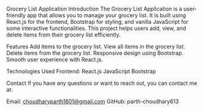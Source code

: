 Grocery List Application
Introduction
The Grocery List Application is a user-friendly app that allows you to manage your grocery list. 
It is built using React.js for the frontend, Bootstrap for styling, and vanilla JavaScript for some
interactive functionalities. This project helps users add, view, and delete items from their grocery list efficiently.

Features
Add items to the grocery list.
View all items in the grocery list.
Delete items from the grocery list.
Responsive design using Bootstrap.
Smooth user experience with React.js.

Technologies Used
Frontend:
React.js
JavaScript
Bootstrap

Contact
If you have any questions or want to reach out, you can contact me at:

Email: choudharyparth1801@gmail.com
GitHub: parth-choudhary613

